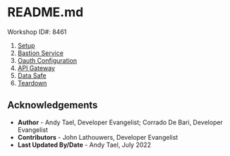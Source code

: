 # README.md

Workshop ID#: 8461

1. [Setup](setup/setup.md)
2. [Bastion Service](bastion/bastion.md)
3. [Oauth Configuration](oauth_ords/three-legged-oauth.md)
4. [API Gateway](apigw/Apigw.md)
5. [Data Safe](datasafe/Datasafe.md)
6. [Teardown](teardown/teardown.md)

## Acknowledgements

* **Author** - Andy Tael, Developer Evangelist;
               Corrado De Bari, Developer Evangelist
* **Contributors** - John Lathouwers, Developer Evangelist
* **Last Updated By/Date** - Andy Tael, July 2022
